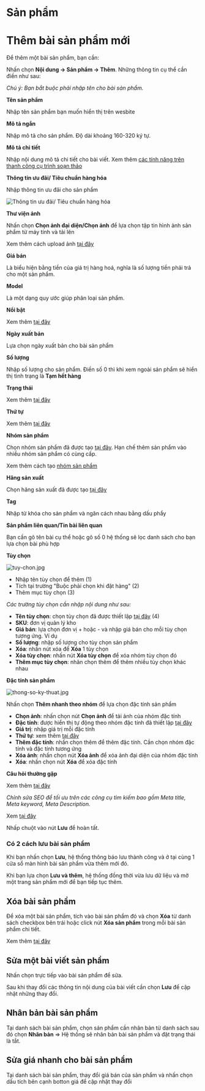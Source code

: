 # Sản phẩm
 
# Thêm bài sản phẩm mới

Để thêm một bài sản phẩm, bạn cần:

Nhấn chọn **Nội dung -> Sản phẩm -> Thêm**. Những thông tin cụ thể cần điền như sau:

_Chú ý: Bạn bắt buộc phải nhập tên cho bài sản phẩm._

**Tên sản phẩm**

Nhập tên sản phẩm bạn muốn hiển thị trên wesbite

**Mô tả ngắn**

Nhập mô tả cho sản phẩm. Độ dài khoảng 160-320 ký tự.

**Mô tả chi tiết**

Nhập nội dung mô tả chi tiết cho bài viết. Xem thêm [các tính năng trên thanh công cụ trình soạn thảo](https://pisale.osd.vn/docs/common/tinymce)

**Thông tin ưu đãi/ Tiêu chuẩn hàng hóa**

Nhập thông tin ưu đãi cho sản phẩm

![Thông tin ưu đãi/ Tiêu chuẩn hàng hóa](img/san-pham.jpg)

**Thư viện ảnh**

Nhấn chọn **Chọn ảnh đại diện/Chọn ảnh** để lựa chọn tập tin hình ảnh sản phẩm từ máy tính và tải lên

Xem thêm cách upload ảnh [tại đây](https://pisale.osd.vn/docs/common/finder)

**Giá bán**

Là biểu hiện bằng tiền của giá trị hàng hoá, nghĩa là số lượng tiền phải trả cho một sản phẩm.

**Model**

Là một dạng quy ước giúp phân loại sản phẩm.

**Nổi bật**

Xem thêm [tại đây](https://pisale.osd.vn/docs/common/logic#m%E1%BB%A5c-n%E1%BB%95i-b%E1%BA%ADt)

**Ngày xuất bản**

Lựa chọn ngày xuất bản cho bài sản phẩm

**Số lượng**

Nhập số lượng cho sản phẩm. Điền số 0 thì khi xem ngoài sản phẩm sẽ hiển thị tình trạng là **Tạm hết hàng**

**Trạng thái**

Xem thêm [tại đây](https://pisale.osd.vn/docs/common/logic#tr%E1%BA%A1ng-th%C3%A1i)

**Thứ tự**

Xem thêm [tại đây](https://pisale.osd.vn/docs/common/logic#th%E1%BB%A9-t%E1%BB%B1-s%E1%BA%AFp-x%E1%BA%BFp-l%C3%A0-s%E1%BB%91-ch%E1%BB%89-%C4%91%E1%BB%8Bnh)

**Nhóm sản phẩm**

Chọn nhóm sản phẩm đã được tạo [tại đây](https://pisale.osd.vn/docs/catalog/category). Hạn chế thêm sản phẩm vào nhiều nhóm sản phẩm có cùng cấp.

Xem thêm cách tạo [nhóm sản phẩm](https://pisale.osd.vn/docs/catalog/category)

**Hãng sản xuất**

Chọn hãng sản xuất đã được tạo [tại đây](https://pisale.osd.vn/docs/catalog/manufacturer)

**Tag**

Nhập từ khóa cho sản phẩm và ngăn cách nhau bằng dấu phẩy

**Sản phẩm liên quan/Tin bài liên quan**

Bạn cần gõ tên bài cụ thể hoặc gõ số 0 hệ thống sẽ lọc danh sách cho bạn lựa chọn bài phù hợp

**Tùy chọn**

![tuy-chon.jpg](img/tuy-chon.jpg)

- Nhập tên tùy chọn để thêm (1)
- Tích tại trường "Buộc phải chọn khi đặt hàng" (2)
- Thêm mục tùy chọn (3)

_Các trường tùy chọn cần nhập nội dung như sau:_

- **Tên tùy chọn**: chọn tùy chọn đã được thiết lập [tại đây](https://pisale.osd.vn/docs/catalog/option) (4)
- **SKU**: đơn vị quản lý kho
- **Giá bán**: lựa chọn đơn vị + hoặc - và nhập giá bán cho mỗi tùy chọn tương ứng. Ví dụ
- **Số lượng**: nhập số lượng cho tùy chọn sản phẩm
- **Xóa**: nhấn nút xóa để **Xóa** 1 tùy chọn
- **Xóa tùy chọn**: nhấn nút **Xóa tùy chọn** để xóa nhóm tùy chọn đó
- **Thêm mục tùy chọn**: nhân chọn thêm để thêm nhiều tùy chọn khác nhau

**Đặc tính sản phẩm**

![thong-so-ky-thuat.jpg](img/thong-so-ky-thuat.jpg)

Nhấn chọn **Thêm nhanh theo nhóm** để lựa chọn đặc tính sản phẩm

- **Chọn ảnh**: nhấn chọn nút **Chọn ảnh** để tải ảnh của nhóm đặc tính
- **Đặc tính**: được hiển thị tự động theo nhóm đặc tính đã thiết lập [tại đây](https://pisale.osd.vn/docs/catalog/attribute)
- **Giá trị**: nhập giá trị mỗi đặc tính
- **Thứ tự**: xem thêm [tại đây](https://pisale.osd.vn/docs/common/logic/#th%E1%BB%A9-t%E1%BB%B1-s%E1%BA%AFp-x%E1%BA%BFp-l%C3%A0-s%E1%BB%91-ch%E1%BB%89-%C4%91%E1%BB%8Bnh)
- **Thêm đặc tính**: nhấn chọn thêm để thêm đặc tính. Cần chọn nhóm đặc tính và đặc tính tương ứng
- **Xóa ảnh**: nhấn chọn nút **Xóa ảnh** để xóa ảnh đại diện của nhóm đặc tính
- **Xóa**: nhấn chọn nút **Xóa** để xóa đặc tính

**Câu hỏi thường gặp**

Xem thêm [tại đây](https://pisale.osd.vn/docs/common/faqs)

_Chỉnh sửa SEO để tối ưu trên các công cụ tìm kiếm bao gồm Meta title, Meta keyword, Meta Description._

Xem [tại đây](https://pisale.osd.vn/docs/seo/serp)

Nhấp chuột vào nút **Lưu** để hoàn tất.

### Có 2 cách lưu bài sản phẩm

Khi bạn nhấn chọn **Lưu**, hệ thống thông báo lưu thành công và ở tại cùng 1 cửa sổ màn hình bài sản phẩm vừa thêm mới đó.

Khi bạn lựa chọn **Lưu và thêm**, hệ thống đồng thời vừa lưu dữ liệu và mở một trang sản phẩm mới để bạn tiếp tục thêm.

## Xóa bài sản phẩm

Để xóa một bài sản phẩm, tích vào bài sản phẩm đó và chọn **Xóa** từ danh sách checkbox bên trái hoặc click nút **Xóa sản phẩm** trong mỗi bài sản phẩm chi tiết.

Xem thêm [tại đây](https://pisale.osd.vn/docs/common/logic#x%C3%B3a-c%C3%A1c-m%E1%BB%A5c-c%C3%A1c-th%C3%A0nh-ph%E1%BA%A7n-th%C3%B4ng-tin)

## Sửa một bài viết sản phẩm

Nhấn chọn trực tiếp vào bài sản phẩm để sửa.

Sau khi thay đổi các thông tin nội dung của bài viết cần chọn **Lưu** để cập nhật những thay đổi.

## Nhân bản bài sản phẩm

Tại danh sách bài sản phẩm, chọn sản phẩm cần nhân bản từ danh sách sau đó chọn **Nhân bản** => Hệ thống sẽ nhân bản bài sản phẩm và đặt trạng thái là tắt.

## Sửa giá nhanh cho bài sản phẩm

Tại danh sách bài sản phẩm, thay đổi giá bán của sản phẩm và nhấn chọn dấu tích bên cạnh botton giá để cập nhật thay đổi
